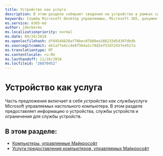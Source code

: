 ```yaml
---
title: Устройство как услуга
description: В этом разделе собирает сведения на устройстве в рамках службы программы Microsoft Desktop управляемых
keywords: Службы Microsoft Desktop управляемых, Microsoft 365, документация
ms.service: m365-md
author: jdeckerms
ms.localizationpriority: normal
ms.date: 09/24/2018
ms.openlocfilehash: df695d4828af70bec07b80ea166233d54397dbdb
ms.sourcegitcommit: eb1a77e4cc4e8f564a1c78d2ef53d7245fe4517a
ms.translationtype: MT
ms.contentlocale: ru-RU
ms.lasthandoff: 11/28/2018
ms.locfileid: "26870452"
---
```

# <a name="device-as-a-service"></a>Устройство как услуга
Часть предложения включает в себя *устройство как службы*услуги Microsoft управляемых настольного компьютера. В этом разделе предоставляет информацию о устройства, службы устройств и ограничения для службы устройств.  

## <a name="in-this-section"></a>В этом разделе:

- [Компьютеры, управляемые Майкрософт](device-list.md)
- [Услуги предоставления компьютеров, управляемых Майкрософт](device-services.md)